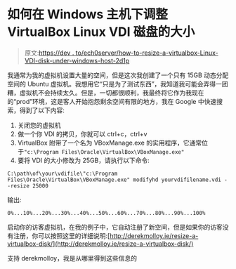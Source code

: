 # 如何在 Windows 主机下调整 VirtualBox Linux VDI 磁盘的大小

> 原文:[https://dev . to/ech0server/how-to-resize-a-virtualbox-Linux-VDI-disk-under-windows-host-2d1p](https://dev.to/ech0server/how-to-resize-a-virtualbox-linux-vdi-disk-under-windows-host-2d1p)

我通常为我的虚拟机设置大量的空间，但是这次我创建了一个只有 15GB 动态分配空间的 Ubuntu 虚拟机。我想用它“只是为了测试东西”，我知道我可能会弄得一团糟，虚拟机不会持续太久。但是，一切都很顺利，我最终将它作为我现在的“prod”环境，这是客人开始抱怨剩余空间有限的地方，我在 Google 中快速搜索，得到了以下内容:

1.  关闭您的虚拟机
2.  做一个你 VDI 的拷贝，你就可以 ctrl+c，ctrl+v
3.  VirtualBox 附带了一个名为 VBoxManage.exe 的实用程序，它通常位于`"c:\Program Files\Oracle\VirtualBox\VBoxManage.exe"`
4.  要将 VDI 的大小修改为 25GB，请执行以下命令:

`C:\path\of\your\vdifile\"c:\Program Files\Oracle\VirtualBox\VBoxManage.exe" modifyhd yourvdifilename.vdi --resize 25000`

输出:

`0%...10%...20%...30%...40%...50%...60%...70%...80%...90%...100%`

启动你的访客虚拟机，在我的例子中，它自动注册了新空间，但是如果你的访客没有注册，你可以按照这里的详细说明:[http://derekmolloy.ie/resize-a-virtualbox-disk/](http://derekmolloy.ie/resize-a-virtualbox-disk/)

支持 derekmolloy，我是从哪里得到这些信息的